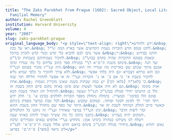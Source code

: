 ```yaml
---
title: "The Zaks Parokhet from Prague (1602): Sacred Object, Local Liturgy, and
  Familial Memory"
author: Rachel Greenblatt
institution: Harvard University
volume: 4
year: "2007"
slug: zaks-parokhet-prague
original_language_body: "<p style=\"text-align: right\">ידע ולהודיע:&nbsp; מה
  ראו על ככה.&nbsp; לתקן פנקס חדש הזכרות נשמת הקדושים אשר בארץ המה ז\"ל.&nbsp;
  אשר נדבו לבם להביא כלי קדש ובגדי קדש לזכרון בהיכל &nbsp;יי:&nbsp; והתנו בפירוש
  להזכיר נשמותיהם בשבתות ובי\"ט.&nbsp; ובאמת בפנקס ההזכרות שהיה מקדם בבה\"כ
  פינחס משנת ת'ס'א ל\" במגילת ספר כתוב עליהם כל מה שנדרו ונדבו.&nbsp; ועד הנה
  היה ש\"ץ מזכיר בפנקס הנ\"ל.&nbsp; אמנם מתוך שכתב שם באריכות מה שנדרו וזה הוא
  ללא צורך להזכיר כי כלפי שמיא גליא.&nbsp; וגם הוא טרחא דצבורא וגם היה בלתי אפשר
  להזכיר בשבת א' כי אם ב' או ג' הזכרות וע\"י זה אי אפשר להחזיר חלילה תוך שנה
  אחת.&nbsp; כי בלא\"ה [בלאו הכי] יש כמה שבתות בשנה שאינן מזכירין נשמות.&nbsp;
  וגם לא היה אפשר לעשות שום סימן באיזה מקום סיים החזן בשבת זה.&nbsp; ואיה מקומו
  להתחיל חזן האחר בשבת הבא.&nbsp; גלל כן התנדבו יחידי סגולה בבה\"כ הנ\"ל ונעשה
  פנקס הלז בסימני' ובמצריו. בתחלה נתחלק מספר הזכרות לחלקים בסימן א' ב' חלק ידוע
  לכל שבת במיצר מפסיק ביניהם.&nbsp; ויתד תהי' לך לסימן לסוגר ופותח. ובמקום שקבוע
  היתד של כסף שם מתחיל החזן בשבת ההוא.&nbsp; וכאשר סיים החלק המיוחד לשבת זה אזי
  ינתן הנ\"ל במיצר שאחריו וע\"י זה נתקנו כל הקלקולים.&nbsp; וכדי ליפות הדבר
  כתבנו בתוכו כל מה ששייך ונצרך להחזן באותו שעה.&nbsp; והמקום יהיה בעזרינו.
  וישלח לנו משיחנו במהרה בימינו אמן: נתחדש ע\"י אלופים גבאים ומבוררים ונדבת
  מיחידי סגולה דבה\"כ פינחס בראש חדש אלול בשנת ת'ק'ס'א' לפ\"ק.&nbsp; נאום יהודא
  ליב גראף [סופר] ס'ת'ם' בפראג</p>"
---
```

